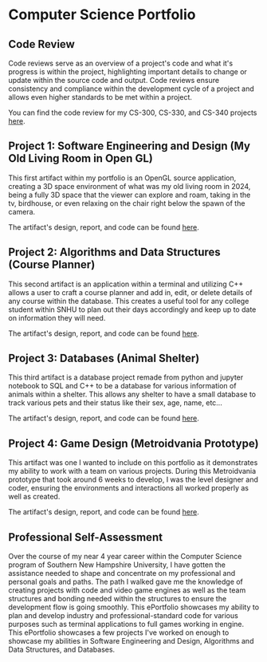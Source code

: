 # Computer Science Portfolio

## Code Review

Code reviews serve as an overview of a project's code and what it's progress is within the project, highlighting important details to change or update within the source code and output. Code reviews ensure consistency and compliance within the development cycle of a project and allows even higher standards to be met within a project. 

You can find the code review for my CS-300, CS-330, and CS-340 projects [here](https://www.youtube.com/watch?v=KkApOy1SuHQ).

## Project 1: Software Engineering and Design (My Old Living Room in Open GL)

This first artifact within my portfolio is an OpenGL source application, creating a 3D space environment of what was my old living room in 2024, being a fully 3D space that the viewer can explore and roam, taking in the tv, birdhouse, or even relaxing on the chair right below the spawn of the camera. 

The artifact's design, report, and code can be found [here](https://github.com/Blitzkidd/Computer-Science-Portfolio/tree/CS-330).

## Project 2: Algorithms and Data Structures (Course Planner)

This second artifact is an application within a terminal and utilizing C++ allows a user to craft a course planner and add in, edit, or delete details of any course within the database. This creates a useful tool for any college student within SNHU to plan out their days accordingly and keep up to date on information they will need. 

The artifact's design, report, and code can be found [here](https://github.com/Blitzkidd/Computer-Science-Portfolio/tree/CS-300).

## Project 3: Databases (Animal Shelter)

This third artifact is a database project remade from python and jupyter notebook to SQL and C++ to be a database for various information of animals within a shelter. This allows any shelter to have a small database to track various pets and their status like their sex, age, name, etc...

The artifact's design, report, and code can be found [here](https://github.com/Blitzkidd/Computer-Science-Portfolio/tree/CS-340).

## Project 4: Game Design (Metroidvania Prototype)

This artifact was one I wanted to include on this portfolio as it demonstrates my ability to work with a team on various projects. During this Metroidvania prototype that took around 6 weeks to develop, I was the level designer and coder, ensuring the environments and interactions all worked properly as well as created.

The artifact's design, report, and code can be found [here](https://github.com/EHaeffner/GAM-305---UrbanFantasy).

## Professional Self-Assessment

Over the course of my near 4 year career within the Computer Science program of Southern New Hampshire University, I have gotten the assistance needed to shape and concentrate on my professional and personal goals and paths. The path I walked gave me the knowledge of creating projects with code and video game engines as well as the team structures and bonding needed within the structures to ensure the development flow is going smoothly. This ePortfolio showcases my ability to plan and develop industry and professional-standard code for various purposes such as terminal applications to full games working in engine. This ePortfolio showcases a few projects I've worked on enough to showcase my abilities in Software Engineering and Design, Algorithms and Data Structures, and Databases. 


